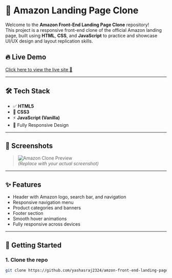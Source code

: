 # 🛒 Amazon Landing Page Clone

Welcome to the **Amazon Front-End Landing Page Clone** repository!  
This project is a responsive front-end clone of the official Amazon landing page, built using **HTML**, **CSS**, and **JavaScript** to practice and showcase UI/UX design and layout replication skills.

## 🔥 Live Demo

[Click here to view the live site 🚀](https://yashasraj2324.github.io/amzon-front-end-landing-page-clone/)

---

## 🛠️ Tech Stack

- ✅ **HTML5**
- 🎨 **CSS3**
- ⚡ **JavaScript (Vanilla)**
- 📱 Fully Responsive Design

---

## 📸 Screenshots

> ![Amazon Clone Preview](https://user-images.githubusercontent.com/your-screenshot-placeholder.png)  
> *(Replace with your actual screenshot)*

---

## ✨ Features

- Header with Amazon logo, search bar, and navigation
- Responsive navigation menu
- Product categories and banners
- Footer section
- Smooth hover animations
- Fully responsive across devices

---

## 🚀 Getting Started

### 1. Clone the repo

```bash
git clone https://github.com/yashasraj2324/amzon-front-end-landing-page-clone.git

